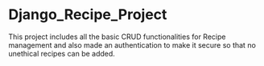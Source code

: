 # Django_Recipe_Project
This project includes all the basic CRUD functionalities for Recipe management and also made an authentication to make it secure so that no unethical recipes can be added.

